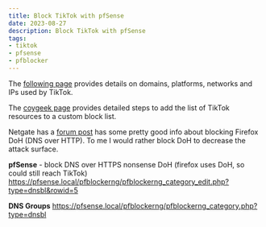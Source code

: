 ```yaml
---
title: Block TikTok with pfSense
date: 2023-08-27
description: Block TikTok with pfSense
tags:
- tiktok
- pfsense
- pfblocker
---
```


The <a href="https://www.netify.ai/resources/applications/tiktok" target="_blank">following page</a> provides details on domains, platforms, networks and IPs used by TikTok.

The <a href="https://coygeek.com/docs/pfsense-tiktok/" target="_blank">coygeek page</a> provides detailed steps to add the list of TikTok resources to a custom block list.

Netgate has a <a href="https://forum.netgate.com/topic/154408/firefox-users-and-doh/15" target="_blank">forum post</a> has some pretty good info about blocking Firefox DoH (DNS over HTTP). To me I would rather block DoH to decrease the attack surface.

**pfSense** - block DNS over HTTPS nonsense
DoH (firefox uses DoH, so could still reach TikTok) 
https://pfsense.local/pfblockerng/pfblockerng_category_edit.php?type=dnsbl&rowid=5

**DNS Groups**
https://pfsense.local/pfblockerng/pfblockerng_category.php?type=dnsbl
